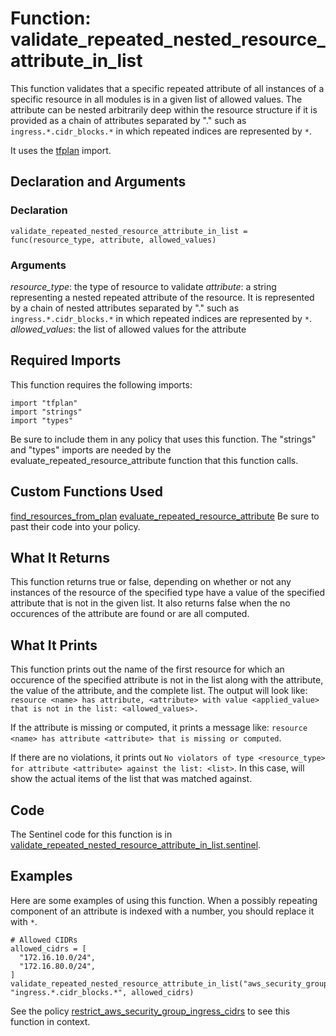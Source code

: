 # Function: validate_repeated_nested_resource_attribute_in_list
This function validates that a specific repeated attribute of all instances of a specific resource in all modules is in a given list of allowed values. The attribute can be nested arbitrarily deep within the resource structure if it is provided as a chain of attributes separated by "." such as `ingress.*.cidr_blocks.*` in which repeated indices are represented by `*`.

It uses the [tfplan](https://www.terraform.io/docs/enterprise/sentinel/import/tfplan.html) import.

## Declaration and Arguments

### Declaration
`validate_repeated_nested_resource_attribute_in_list = func(resource_type, attribute, allowed_values)`

### Arguments
*resource_type*: the type of resource to validate
*attribute*: a string representing a nested repeated attribute of the resource. It is represented by a chain of nested attributes separated by "." such as `ingress.*.cidr_blocks.*` in which repeated indices are represented by `*`.
*allowed_values*: the list of allowed values for the attribute

## Required Imports
This function requires the following imports:
```
import "tfplan"
import "strings"
import "types"
```
Be sure to include them in any policy that uses this function. The "strings" and "types" imports are needed by the evaluate_repeated_resource_attribute function that this function calls.

## Custom Functions Used
[find_resources_from_plan](./find_resources_from_plan)
[evaluate_repeated_resource_attribute](./evaluate_repeated_resource_attribute)
Be sure to past their code into your policy.

## What It Returns
This function returns true or false, depending on whether or not any instances of the resource of the specified type have a value of the specified attribute that is not in the given list. It also returns false when the no occurences of the attribute are found or are all computed.

## What It Prints
This function prints out the name of the first resource for which an occurence of the specified attribute is not in the list along with the attribute, the value of the attribute, and the complete list. The output will look like: `resource <name> has attribute, <attribute> with value <applied_value> that is not in the list: <allowed_values>.`

If the attribute is missing or computed, it prints a message like: `resource <name> has attribute <attribute> that is missing or computed`.

If there are no violations, it prints out `No violators of type <resource_type> for attribute <attribute> against the list: <list>`. In this case, <list> will show the actual items of the list that was matched against.

## Code
The Sentinel code for this function is in [validate_repeated_nested_resource_attribute_in_list.sentinel](./validate_repeated_nested_resource_attribute_in_list.sentinel).

## Examples
Here are some examples of using this function. When a possibly repeating component of an attribute is indexed with a number, you should replace it with `*`.
```
# Allowed CIDRs
allowed_cidrs = [
  "172.16.10.0/24",
  "172.16.80.0/24",
]
validate_repeated_nested_resource_attribute_in_list("aws_security_group", "ingress.*.cidr_blocks.*", allowed_cidrs)
```
See the policy [restrict_aws_security_group_ingress_cidrs](../policies/restrict_aws_security_group_ingress_cidrs.sentinel) to see this function in context.
